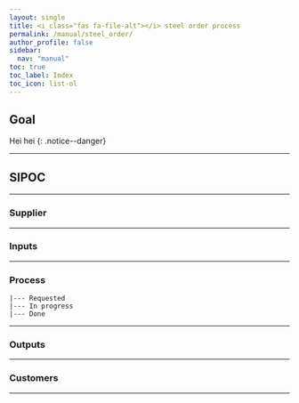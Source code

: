 ```yaml
---
layout: single
title: <i class="fas fa-file-alt"></i> steel order process
permalink: /manual/steel_order/
author_profile: false
sidebar:
  nav: "manual"
toc: true
toc_label: Index
toc_icon: list-ol
---
```

## Goal
Hei hei
{: .notice--danger}

---
## SIPOC

---
### Supplier

---
### Inputs

---
### Process
```
|--- Requested
|--- In progress
|--- Done
```
---
### Outputs

---
### Customers

---
